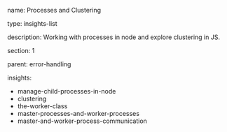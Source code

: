 name: Processes and Clustering

type: insights-list

description: Working with processes in node and explore clustering in JS.

section: 1

parent: error-handling

insights:
  - manage-child-processes-in-node
  - clustering
  - the-worker-class
  - master-processes-and-worker-processes
  - master-and-worker-process-communication
